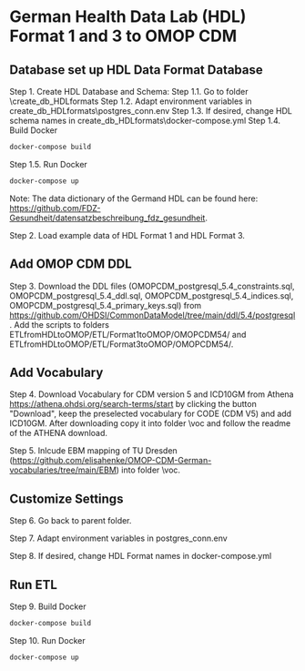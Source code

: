 # German Health Data Lab (HDL) Format 1 and 3 to OMOP CDM 

## Database set up HDL Data Format Database

Step 1. Create HDL Database and Schema:
Step 1.1. Go to folder \create_db_HDLformats
Step 1.2. Adapt environment variables in create_db_HDLformats\postgres_conn.env 
Step 1.3. If desired, change HDL schema names in create_db_HDLformats\docker-compose.yml
Step 1.4.  Build Docker 
```bash
docker-compose build
```
Step 1.5.  Run Docker 
```bash
docker-compose up 
```

Note: The data dictionary of the Germand HDL can be found here: https://github.com/FDZ-Gesundheit/datensatzbeschreibung_fdz_gesundheit. 

Step 2. Load example data of HDL Format 1 and HDL Format 3.

## Add OMOP CDM DDL

Step 3. Download the DDL files (OMOPCDM_postgresql_5.4_constraints.sql, OMOPCDM_postgresql_5.4_ddl.sql, OMOPCDM_postgresql_5.4_indices.sql, OMOPCDM_postgresql_5.4_primary_keys.sql) from https://github.com/OHDSI/CommonDataModel/tree/main/ddl/5.4/postgresql. Add the scripts to folders ETLfromHDLtoOMOP/ETL/Format1toOMOP/OMOPCDM54/ and ETLfromHDLtoOMOP/ETL/Format3toOMOP/OMOPCDM54/. 

## Add Vocabulary

Step 4. Download Vocabulary for CDM version 5 and ICD10GM from Athena https://athena.ohdsi.org/search-terms/start by clicking the button "Download", keep the preselected vocabulary for CODE (CDM V5) and add 	ICD10GM. After downloading copy it into folder \voc and follow the readme of the ATHENA download.

Step 5. Inlcude EBM mapping of TU Dresden (https://github.com/elisahenke/OMOP-CDM-German-vocabularies/tree/main/EBM)  into folder \voc. 

## Customize Settings

Step 6. Go back to parent folder.

Step 7. Adapt environment variables in postgres_conn.env 

Step 8. If desired, change HDL Format names in docker-compose.yml

## Run ETL

Step 9. Build Docker 

```bash
docker-compose build
```

Step 10. Run Docker 

```bash
docker-compose up 
```
